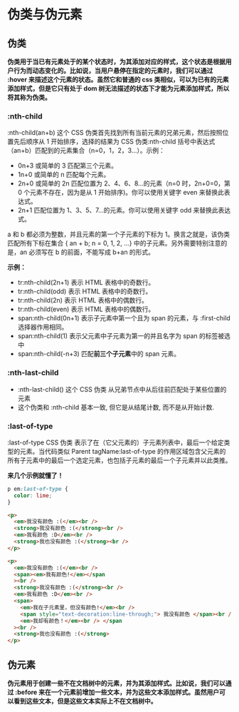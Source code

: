 # 伪类与伪元素

## 伪类

**伪类用于当已有元素处于的某个状态时，为其添加对应的样式，这个状态是根据用户行为而动态变化的。比如说，当用户悬停在指定的元素时，我们可以通过 :hover 来描述这个元素的状态。虽然它和普通的 css 类相似，可以为已有的元素添加样式，但是它只有处于 dom 树无法描述的状态下才能为元素添加样式，所以将其称为伪类。**

### :nth-child

:nth-child(an+b) 这个 CSS 伪类首先找到所有当前元素的兄弟元素，然后按照位置先后顺序从 1 开始排序，选择的结果为 CSS 伪类:nth-child 括号中表达式（an+b）匹配到的元素集合（n=0，1，2，3...）。示例：

- 0n+3 或简单的 3 匹配第三个元素。
- 1n+0 或简单的 n 匹配每个元素。
- 2n+0 或简单的 2n 匹配位置为 2、4、6、8...的元素（n=0 时，2n+0=0，第 0 个元素不存在，因为是从 1 开始排序)。你可以使用关键字 even 来替换此表达式。
- 2n+1 匹配位置为 1、3、5、7...的元素。你可以使用关键字 odd 来替换此表达式。

a 和 b 都必须为整数，并且元素的第一个子元素的下标为 1。换言之就是，该伪类匹配所有下标在集合 { an + b; n = 0, 1, 2, ...} 中的子元素。另外需要特别注意的是，an 必须写在 b 的前面，不能写成 b+an 的形式。

**示例：**

- tr:nth-child(2n+1) 表示 HTML 表格中的奇数行。
- tr:nth-child(odd) 表示 HTML 表格中的奇数行。
- tr:nth-child(2n) 表示 HTML 表格中的偶数行。
- tr:nth-child(even) 表示 HTML 表格中的偶数行。
- span:nth-child(0n+1) 表示子元素中第一个且为 span 的元素，与 :first-child 选择器作用相同。
- span:nth-child(1) 表示父元素中子元素为第一的并且名字为 span 的标签被选中
- span:nth-child(-n+3) 匹配**前三个子元素**中的 span 元素。

### :nth-last-child

- :nth-last-child() 这个 CSS 伪类 从兄弟节点中从后往前匹配处于某些位置的元素
- 这个伪类和 :nth-child 基本一致, 但它是从结尾计数, 而不是从开始计数.

### :last-of-type

:last-of-type CSS 伪类 表示了在（它父元素的）子元素列表中，最后一个给定类型的元素。当代码类似 Parent tagName:last-of-type 的作用区域包含父元素的所有子元素中的最后一个选定元素，也包括子元素的最后一个子元素并以此类推。

**来几个示例就懂了！**

```css
p em:last-of-type {
  color: lime;
}
```

```html
<p>
  <em>我没有颜色 :(</em><br />
  <strong>我没有颜色 :(</strong><br />
  <em>我有颜色 :D</em><br />
  <strong>我也没有颜色 :(</strong><br />
</p>

<p>
  <em>我没有颜色 :(</em><br />
  <span><em>我有颜色!</em></span
  ><br />
  <strong>我没有颜色 :(</strong><br />
  <em>我有颜色 :D</em><br />
  <span>
    <em>我在子元素里，但没有颜色!</em><br />
    <span style="text-decoration:line-through;"> 我没有颜色 </span><br />
    <em>我却有颜色！</em><br /> </span
  ><br />
  <strong>我也没有颜色 :(</strong>
</p>
```

## 伪元素

**伪元素用于创建一些不在文档树中的元素，并为其添加样式。比如说，我们可以通过 :before 来在一个元素前增加一些文本，并为这些文本添加样式。虽然用户可以看到这些文本，但是这些文本实际上不在文档树中。**
